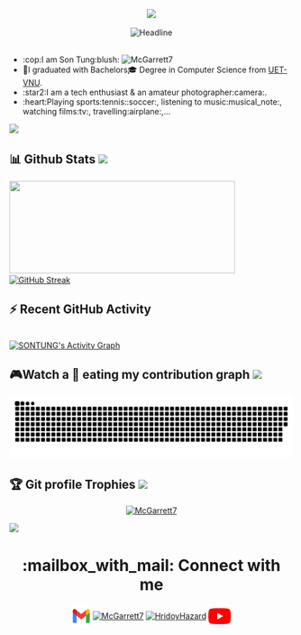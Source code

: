 
<!--
**McGarrett7/McGarrett7** is a ✨ _special_ ✨ repository

Here are some ideas to get you started:
- 🌱 I’m currently learning
 - 👯 I’m looking to collaborate on ...

- 🤔 I’m looking for help with ...
- 💬 Ask me about ...
- 😄 Pronouns: ...
- ⚡ Fun fact: ...-->

<p align="center">
    <img width="200" src="https://i.pinimg.com/originals/b2/25/21/b22521f99784402f59ed0eda7c6fdba8.png">
</p>
<!-- <h1 align="center">Hi there 👋 I'm Son Tung :cop:</h1>  -->
    <div align=center>
        <img src="https://readme-typing-svg.herokuapp.com?size=30&color=14A6F7&size=40&center=true&vCenter=true&width=600&height=50&lines=Hi+there+%F0%9F%91%8B+I'm+SONTUNG;Computer+Science+BSc" alt="Headline" />
    </div>

</br>
<ul>
 <li>:cop:I am Son Tung:blush: <img src="https://komarev.com/ghpvc/?username=McGarrett7" alt="McGarrett7" /> </li>
 <li>🌱I graduated with Bachelors🎓 Degree in Computer Science from <a href="https://uet.vnu.edu.vn">UET-VNU</a>.</li>
 <li>:star2:I am a tech enthusiast & an amateur photographer:camera:.</li>
 <li>:heart:Playing sports:tennis::soccer:, listening to music:musical_note:, watching films:tv:, travelling:airplane:,...</li>
</ul>

<!--playing games:video_game: -->

<!-- <div align="center">
  <a href="https://open.spotify.com/album/738A5dZVHTynH0sfeL87KV?si=W-K2Tq_BQfqSF0jZdVdmNQ">
    <img src="https://readme-spotify-tingz.vercel.app/api/now-playing">
  </a>
</div>
 -->


<a href="https://www.youtube.com/watch?v=dQw4w9WgXcQ"><img src="https://user-images.githubusercontent.com/73097560/115834477-dbab4500-a447-11eb-908a-139a6edaec5c.gif"></a></p>

## 📊 Github Stats <img src="https://media.giphy.com/media/iY8CRBdQXODJSCERIr/giphy.gif" width="30px">
<p>
<img width="400" height=164em src="https://github-readme-stats.vercel.app/api?username=McGarrett7&show_icons=true&theme=tokyonight" />
<a href="https://git.io/streak-stats"><img width="400" height=164em src="https://github-readme-streak-stats.herokuapp.com?user=McGarrett7&theme=tokyonight" alt="GitHub Streak" /></a>
 <!--
<img height=164px  src="https://github-readme-stats.vercel.app/api/top-langs/?username=McGarrett7&theme=tokyonight&layout=compact"  alt="Sameer's Top Languages">
 <img  height=164em alt="GIF" src="https://cdn.dribbble.com/users/124813/screenshots/5939670/623-hacker-floydworx.gif"  width="335px" /> -->

<!--  <img  height=164em alt="GIF" src="https://adcy.io/wp-content/uploads/2020/04/anti-hacking.gif"  width="335px" /> -->
 </p>


<!-- <p align ="left">
  <img height="180em" left=0 src="https://github-readme-stats.vercel.app/api?username=McGarrett7&show_icons=true&hide_border=true&&count_private=true&include_all_commits=true&theme=tokyonight" />
 <p align="right">
    <a href="https://github.com/McGarrett7/github-readme-streak-stats">
        <img align="right" height=180em title="🔥 Get streak stats for your profile at git.io/streak-stats" alt="McGarrett7's streak" src="https://github-readme-streak-stats.herokuapp.com/?user=McGarrett7&theme=black-ice&hide_border=true&stroke=0000&background=060A0CD0"/>
    </a>
 
 </br>
  <p align="left">
  <img height="150em" src="https://github-readme-stats.vercel.app/api/top-langs/?username=McGarrett7&show_icons=true&hide_border=true&layout=compact&theme=tokyonight&langs_count=6"/> -->
<!-- <b>:pencil:Note:</b> Top languages is only a metric of the languages my public code consists of and doesn't reflect experience or skill level. -->

<!-- <details>
 <summary> <h3>:fire: Skills </h3> </summary>
    <div align=left>
 <img src="https://tryhackme-badges.s3.amazonaws.com/McGARRETT.png" alt="TryHackMe">
 </div>
<h4> Languages </h4>
<span> 
  <img src="https://img.shields.io/badge/HTML-239120?style=for-the-badge&logo=html5&logoColor=white">
  <img src="https://img.shields.io/badge/CSS-239120?&style=for-the-badge&logo=css3&logoColor=white">
  <img src="https://img.shields.io/badge/JavaScript-F7DF1E?style=for-the-badge&logo=javascript&logoColor=black">
  <img src="https://img.shields.io/badge/java-%23ED8B00.svg?style=for-the-badge&logo=openjdk&logoColor=white">
  <img src="https://img.shields.io/badge/C%2B%2B-00599C?style=for-the-badge&logo=c%2B%2B&logoColor=white">
  <img src="https://img.shields.io/badge/Python-14354C?style=for-the-badge&logo=python&logoColor=white">
</span> -->

 
<!-- <h4> Frameworks </h4> -->
<!-- <span> -->
<!--   <img src="https://img.shields.io/badge/Yarn-2C8EBB?style=for-the-badge&logo=yarn&logoColor=white"> -->
<!--   <img src="https://img.shields.io/badge/npm-CB3837?style=for-the-badge&logo=npm&logoColor=white"> -->
  <!-- <img src="https://img.shields.io/badge/React-20232A?style=for-the-badge&logo=react&logoColor=61DAFB">
  <img src="https://img.shields.io/badge/Bootstrap-563D7C?style=for-the-badge&logo=bootstrap&logoColor=white">
<br>
  <img src="https://custom-icon-badges.demolab.com/badge/Playwright-2EAD33?logo=playwright&logoColor=fff">
</span> -->

<!-- <h4> Databases </h4>
<span>
  <img src="https://img.shields.io/badge/MySQL-005C84?style=for-the-badge&logo=mysql&logoColor=white">
  <img src="https://custom-icon-badges.demolab.com/badge/Oracle-99000F?style=for-the-badge&logo=oracle&logoColor=white">
</span> -->

<!-- <h4> IDE </h4>
<span>
<img src="https://img.shields.io/badge/sublime_text-%23575757.svg?&style=for-the-badge&logo=sublime-text&logoColor=important">
<img src="https://img.shields.io/badge/Visual_Studio_Code-0078D4?style=for-the-badge&logo=visual%20studio%20code&logoColor=white">
<img src="https://img.shields.io/badge/IntelliJ_IDEA-000000.svg?style=for-the-badge&logo=intellij-idea&logoColor=white">
<img src="https://img.shields.io/badge/PyCharm-000000.svg?&style=for-the-badge&logo=PyCharm&logoColor=white"> -->


<!-- <h4> Operating System </h4>
<span>
  <img src="https://img.shields.io/badge/Linux-FCC624?style=for-the-badge&logo=linux&logoColor=black">
  <img src="https://img.shields.io/badge/Ubuntu-E95420?style=for-the-badge&logo=ubuntu&logoColor=white">
 <img src="https://img.shields.io/badge/Kali-268BEE?style=for-the-badge&logo=kalilinux&logoColor=white">
  <img src="https://img.shields.io/badge/Windows-0078D6?style=for-the-badge&logo=windows&logoColor=white">
  <img src="https://img.shields.io/badge/Android-3DDC84?style=for-the-badge&logo=android&logoColor=white">
</span> -->

<!-- <h4> Security Platforms </h4>
<span>
  <img src="https://img.shields.io/badge/TryHackMe-212C42?style=for-the-badge&logo=TryHackMe&logoColor=white">
  <img src="https://img.shields.io/badge/bitwarden-175DDC?style=for-the-badge&logo=bitwarden&logoColor=white">
</span> -->


<!-- <h4> Other Tools and Technologies </h4> -->
<!-- <h4> Others </h4>
<span>
  <img src= "https://img.shields.io/badge/Microsoft_Office-D83B01?style=for-the-badge&logo=microsoft-office&logoColor=white">
  <img src="https://img.shields.io/badge/Xampp-F37623?style=for-the-badge&logo=xampp&logoColor=white">
  <img src= "https://img.shields.io/badge/Stack_Overflow-FE7A16?style=for-the-badge&logo=stack-overflow&logoColor=white">
  <img src="https://img.shields.io/badge/pandas-%23150458.svg?style=for-the-badge&logo=pandas&logoColor=white">
  <img src="https://img.shields.io/badge/numpy-%23013243.svg?style=for-the-badge&logo=numpy&logoColor=white">
  <img src="https://img.shields.io/badge/scikit--learn-%23F7931E.svg?style=for-the-badge&logo=scikit-learn&logoColor=white">
  <img src="https://img.shields.io/badge/Postman-FF6C37?style=for-the-badge&logo=postman&logoColor=white">
  <img src="https://img.shields.io/badge/Notion-%23000000.svg?style=for-the-badge&logo=notion&logoColor=white">
  <img src="https://img.shields.io/badge/Windows%20Terminal-%234D4D4D.svg?style=for-the-badge&logo=windows-terminal&logoColor=white">
  <img src="https://img.shields.io/badge/Azure_DevOps-0078D7?style=for-the-badge&logo=azure-devops&logoColor=white">
  <img src="https://img.shields.io/badge/Adobe%20Lightroom-31A8FF?style=for-the-badge&logo=Adobe%20Lightroom&logoColor=white">
  <img src="https://img.shields.io/badge/Adobe%20Photoshop-31A8FF?style=for-the-badge&logo=Adobe%20Photoshop&logoColor=black">
  <img src="https://img.shields.io/badge/Adobe%20Premiere%20Pro-9999FF?style=for-the-badge&logo=Adobe%20Premiere%20Pro&logoColor=white"> -->

  
  <!--   <img src="https://img.shields.io/badge/Git-F05032?style=for-the-badge&logo=git&logoColor=white"> -->
  <!-- <img src="https://img.shields.io/badge/Steam-000000?style=for-the-badge&logo=steam&logoColor=white"> -->
  <!-- <img src="https://img.shields.io/badge/ChatGPT-74aa9c?style=for-the-badge&logo=openai&logoColor=white"> -->
  <!-- <img src="https://img.shields.io/badge/Cloudflare-F38020?style=for-the-badge&logo=Cloudflare&logoColor=white"> -->
  <!-- <img src="https://img.shields.io/badge/Claude-D97757?style=for-the-badge&logo=claude&logoColor=white"> -->
  <!-- <img src="https://img.shields.io/badge/Google%20Gemini-8E75B2?style=for-the-badge&logo=googlegemini&logoColor=white"> -->
  <!-- <img src="https://img.shields.io/badge/McDonald's-FBC817?style=for-the-badge&logo=McDonald's&logoColor=white"> -->
  <!-- <img src="https://img.shields.io/badge/Spotify-1ED760?&style=for-the-badge&logo=spotify&logoColor=white"> -->
  <!-- <img src="https://img.shields.io/badge/TikTok-000000?style=for-the-badge&logo=tiktok&logoColor=white"> -->
  <!-- <img src="https://img.shields.io/badge/Pinterest-%23E60023.svg?&style=for-the-badge&logo=Pinterest&logoColor=white"> -->

 

<!--   <img src= "https://img.shields.io/badge/Netflix-E50914?style=for-the-badge&logo=netflix&logoColor=white"> -->
  <!-- <img src= "https://img.shields.io/badge/YouTube-FF0000?style=for-the-badge&logo=youtube&logoColor=white"> -->
 
 <!--</br> -->
  <!-- <img src= "https://aleen42.github.io/badges/src/bmw.svg"> -->
  <!-- <img src= "https://aleen42.github.io/badges/src/toyota.svg"> -->
  <!-- <img src= "https://aleen42.github.io/badges/src/photoshop.svg">
  <img src= "https://aleen42.github.io/badges/src/premiere.svg"> -->
  <!-- <img src= "https://aleen42.github.io/badges/src/manchester_united.svg"> -->
 <!-- </details> -->
 
<!--   <img src="https://img.shields.io/badge/Shell_Script-121011?style=for-the-badge&logo=gnu-bash&logoColor=white">
  <img src="https://img.shields.io/badge/Git-F05032?style=for-the-badge&logo=git&logoColor=white">
  <img src="https://img.shields.io/badge/Markdown-000000?style=for-the-badge&logo=markdown&logoColor=white">
  <img src="https://img.shields.io/badge/Sass-CC6699?style=for-the-badge&logo=sass&logoColor=white">
  <img src="https://img.shields.io/badge/json-5E5C5C?style=for-the-badge&logo=json&logoColor=white">
  <img src="https://img.shields.io/badge/jQuery-0769AD?style=for-the-badge&logo=jquery&logoColor=white">
  <img src="https://img.shields.io/badge/React_Router-CA4245?style=for-the-badge&logo=react-router&logoColor=white">
  <img src="https://img.shields.io/badge/styled--components-DB7093?style=for-the-badge&logo=styled-components&logoColor=white">
  <img src="https://img.shields.io/badge/Font_Awesome-339AF0?style=for-the-badge&logo=fontawesome&logoColor=white"> -->
<!-- </span> -->

<!-- <details> -->
 <!-- <summary><h3>⚡ Recent GitHub Activity</h3> </summary> -->
## ⚡ Recent GitHub Activity
</br>
<!--    <a href="https://github.com/McGarrett7"><img alt="SONTUNG's Activity Graph" src="https://activity-graph.herokuapp.com/graph?username=McGarrett7&custom_title=SONTUNG's%20Contribution%20Graph&theme=react-dark" /></a> -->
   <a href="https://github.com/McGarrett7"><img alt="SONTUNG's Activity Graph" src="https://github-readme-activity-graph.vercel.app/graph?username=McGarrett7&bg_color=00000000&color=1E90FF&line=00FFFF&point=FFFFFF&hide_border=true" /></a>
<!-- </details> -->

## :video_game:Watch a 🐍 eating my contribution graph <img src="https://media2.giphy.com/media/dxn6fRlTIShoeBr69N/giphy.gif?cid=790b7611203cd1b1d0c109529df4c5020d2d5aa230966f94&rid=giphy.gif&ct=g" width="30px">
<p align="center">
  <img src="https://github.com/McGarrett7/McGarrett7/blob/output/github-snake-dark.svg" alt="snake"></center>
</p>


## :trophy: Git profile Trophies <img src="https://media4.giphy.com/media/0aPPtKMzC2sg6LZFal/giphy.gif?cid=790b76119e6d7666ada6540b827097f43be75a9eadbd7e06&rid=giphy.gif&ct=s" width="50px">

<p align="center"> <a href="https://github.com/McGarrett7/github-profile-trophy"><img src="https://github-profile-trophy.vercel.app/?username=McGarrett7&layout=compact&theme=algolia" alt="McGarrett7" /></a> </p>

 <a href="https://www.youtube.com/watch?v=dQw4w9WgXcQ"><img src="https://user-images.githubusercontent.com/73097560/115834477-dbab4500-a447-11eb-908a-139a6edaec5c.gif"></a>

<h1 align ="center">:mailbox_with_mail: Connect with me</h1>
<!--  ## :mailbox_with_mail: Connect with me -->
<div align="center">
<a href="mailto:s.tungnguyen77@gmail.com" target="blank"><img align="center" src="https://raw.githubusercontent.com/github/explore/c48cd5d649ad3d397166ad3661a259bed9696ea6/topics/gmail/gmail.png" alt="McGarrett7" height="36" width="33" /></a>
<a href="https://instagram.com/sontungarre77" target="blank"><img align="center" src="https://raw.githubusercontent.com/rahuldkjain/github-profile-readme-generator/master/src/images/icons/Social/instagram.svg" alt="McGarrett7" height="30" width="40" /></a>
<a href="https://github.com/McGarrett7" target="blank"><img align="center" src="https://raw.githubusercontent.com/rahuldkjain/github-profile-readme-generator/master/src/images/icons/Social/github.svg" alt="HridoyHazard" height="30" width="40" /></a>
<a href="https://www.youtube.com/channel/UCP6KHPPkB9-xJxKiAhmt-tw/?Sub_confirmation=1" target="blank"><img align="center" src="https://raw.githubusercontent.com/github/explore/d744245de144b89f3e3462949e08bfc91eda7fcf/topics/youtube/youtube.png" alt="McGarrett7" height="40" width="40" /></a>
<!-- <a href="https://fb.com/sontung.7702" target="blank"><img align="center" src="https://raw.githubusercontent.com/rahuldkjain/github-profile-readme-generator/master/src/images/icons/Social/facebook.svg" alt="sontung.7702" height="30" width="40" /></a> -->
</div>
    

<!-- ----- -->
